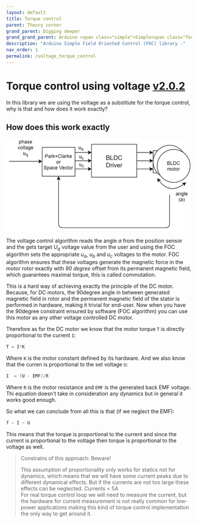 ```yaml
---
layout: default
title: Torque control
parent: Theory corner
grand_parent: Digging deeper
grand_grand_parent: Arduino <span class="simple">Simple<span class="foc">FOC</span>library</span>
description: "Arduino Simple Field Oriented Control (FOC) library ."
nav_order: 1
permalink: /voltage_torque_control
---
```


# Torque control using voltage [v2.0.2](https://github.com/simplefoc/Arduino-FOC/releases)
In this library we are using the voltage as a substitute for the torque control, why is that and how does it work exactly?

## How does this work exactly

<a name="foc_image"></a><img src="extras/Images/voltage_loop.png">

The voltage control algorithm reads the angle <i>a</i> from the position sensor and the gets target <i>U<sub>q</sub></i> voltage value from the user and using the FOC algorithm sets the appropriate <i>u<sub>a</sub></i>, <i>u<sub>b</sub></i> and <i>u<sub>c</sub></i> voltages to the motor. FOC algorithm ensures that these voltages generate the magnetic force in the motor rotor exactly with <i>90 degree</i> offset from its permanent magnetic field, which guarantees maximal torque, this is called commutation.

This is a hard way of achieving exactly the principle of the DC motor. Because, for DC motors, the 90degree angle in between generated magnetic field in rotor and the permanent magnetic field of the stator is performed in hardware, making it trivial for end-user. 
Now when you have the 90degree constraint ensured by software (FOC algorithm) you can use this motor as any other voltage controlled DC motor.

Therefore as for the DC motor we know that the motor torque `T` is directly proportional to the current `I`:
```cpp
T = I*K 
```
Where `K` is the motor constant defined by its hardware.
And we also know that the curren is proportional to the set voltage `U`:

```cpp
I  = (U - EMF)/R
```

Where `R` is the motor resistance and `EMF` is the generated back EMF voltage. Thi equation doesn't take in consideration any dynamics but in general it works good enough. 

So what we can conclude from all this is that (if we neglect the EMF):
```cpp
T ~ I ~ U
```
This means that the torque is proportional to the current and since the current is proportional to the voltage then torque is proportional to the voltage as well.

<blockquote class="danger"><p class="heading">Constrains of this approach: Beware!</p> This assumption of proportionality only works for statics not for dynamics, which means that we will have some current peaks due to different dynamical effects. But if the currents are not too large these effects can be neglected. Currents < 5A <br>
For real torque control loop we will need to measure the current, but the hardware for current measurement is not really common for low-power applications making this kind of torque control implementation the only way to get around it.</blockquote>

